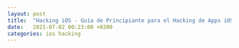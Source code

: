 ```yaml
---
layout: post
title:  "Hacking iOS - Guía de Principiante para el Hacking de Apps iOS [Edición 2021]"
date:   2021-07-02 00:23:00 +0200
categories: ios hacking
---
```


